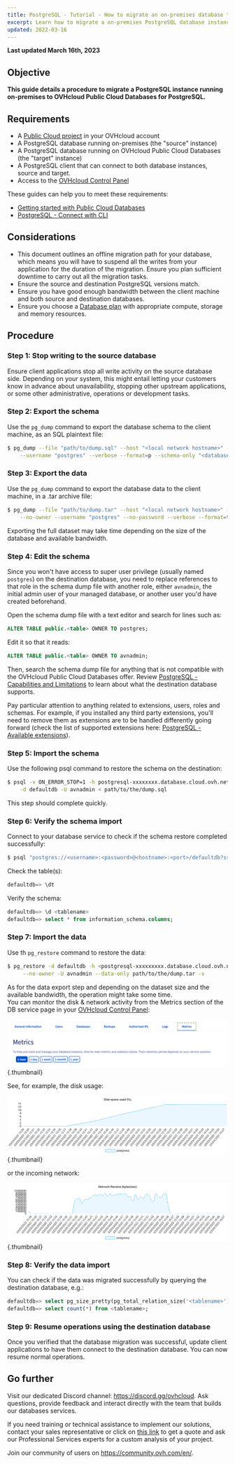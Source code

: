 ```yaml
---
title: PostgreSQL - Tutorial - How to migrate an on-premises database to Public Cloud Databases
excerpt: Learn how to migrate a on-premises PostgreSQL database instance to Public Cloud Databases for PostgreSQL
updated: 2022-03-16
---
```


**Last updated March 16th, 2023**

## Objective

**This guide details a procedure to migrate a PostgreSQL instance running on-premises to OVHcloud Public Cloud Databases for PostgreSQL.**

## Requirements

- A [Public Cloud project](https://www.ovhcloud.com/en-au/public-cloud/compute/) in your OVHcloud account
- A PostgreSQL database running on-premises (the "source" instance)
- A PostgreSQL database running on OVHcloud Public Cloud Databases (the "target" instance)
- A PostgreSQL client that can connect to both database instances, source and target.
- Access to the [OVHcloud Control Panel](https://ca.ovh.com/auth/?action=gotomanager&from=https://www.ovh.com.au/&ovhSubsidiary=au)

These guides can help you to meet these requirements:

- [Getting started with Public Cloud Databases](/pages/public_cloud/public_cloud_databases/databases_01_order_control_panel)
- [PostgreSQL - Connect with CLI](/pages/public_cloud/public_cloud_databases/postgresql_03_connect_cli)

## Considerations

- This document outlines an offline migration path for your database, which means you will have to suspend all the writes from your application for the duration of the migration. Ensure you plan sufficient downtime to carry out all the migration tasks.
- Ensure the source and destination PostgreSQL versions match.
- Ensure you have good enough bandwidth between the client machine and both source and destination databases.
- Ensure you choose a [Database plan](https://www.ovhcloud.com/en-au/public-cloud/prices/#databases) with appropriate compute, storage and memory resources.

## Procedure

### Step 1: Stop writing to the source database

Ensure client applications stop all write activity on the source database side. Depending on your system, this might entail letting your customers know in advance about unavailability, stopping other upstream applications, or some other administrative, operations or development tasks.

### Step 2: Export the schema

Use the `pg_dump` command to export the database schema to the client machine, as an SQL plaintext file:

```bash
$ pg_dump --file "path/to/dump.sql" --host "<local network hostname>" --port "<write port>" \
    --username "postgres" --verbose --format=p --schema-only "<database name>"
```

### Step 3: Export the data

Use the `pg_dump` command to export the database data to the client machine, in a .tar archive file:

```bash
$ pg_dump --file "path/to/dump.tar" --host "<local network hostname>" --port "<write port>" \
    --no-owner --username "postgres" --no-password --verbose --format=t --blobs --encoding "UTF8"
```

Exporting the full dataset may take time depending on the size of the database and available bandwidth.

### Step 4: Edit the schema

Since you won't have access to super user privilege (usually named `postgres`) on the destination database, you need to replace references to that role in the schema dump file with another role, either `avnadmin`, the initial admin user of your managed database, or another user you'd have created beforehand.

Open the schema dump file with a text editor and search for lines such as:

```sql
ALTER TABLE public.<table> OWNER TO postgres;
```

Edit it so that it reads:

```sql
ALTER TABLE public.<table> OWNER TO avnadmin;
```

Then, search the schema dump file for anything that is not compatible with the OVHcloud Public Cloud Databases offer. Review [PostgreSQL - Capabilities and Limitations](/pages/public_cloud/public_cloud_databases/postgresql_01_capabilities) to learn about what the destination database supports.

Pay particular attention to anything related to extensions, users, roles and schemas. For example, if you installed any third party extensions, you'll need to remove them as extensions are to be handled differently going forward (check the list of supported extensions here: [PostgreSQL - Available extensions](/pages/public_cloud/public_cloud_databases/postgresql_02_extensions)).

### Step 5: Import the schema

Use the following psql command to restore the schema on the destination:

```bash
$ psql -v ON_ERROR_STOP=1 -h postgresql-xxxxxxxx.database.cloud.ovh.net -p <port> \
    -d defaultdb -U avnadmin < path/to/the/dump.sql
```

This step should complete quickly.

### Step 6: Verify the schema import

Connect to your database service to check if the schema restore completed successfully:

```bash
$ psql "postgres://<username>:<password>@<hostname>:<port>/defaultdb?sslmode=require"
```

Check the table(s):

```sql
defaultdb=> \dt
```

Verify the schema:

```sql
defaultdb=> \d <tablename>
defaultdb=> select * from information_schema.columns;
```

### Step 7: Import the data

Use th `pg_restore` command to restore the data:

```bash
$ pg_restore -d defaultdb -h <postgresql-xxxxxxxxx.database.cloud.ovh.net> -p <port> \
     --no-owner -U avnadmin --data-only path/to/the/dump.tar -v
```

As for the data export step and depending on the dataset size and the available bandwidth, the operation might take some time.<br>
You can monitor the disk & network activity from the Metrics section of the DB service page in your [OVHcloud Control Panel](https://ca.ovh.com/auth/?action=gotomanager&from=https://www.ovh.com.au/&ovhSubsidiary=au):

![Metrics Tab](images/metrics_tab.png){.thumbnail}

See, for example, the disk usage:

![Metrics - Disk](images/metrics_disk.png){.thumbnail}

or the incoming network:

![Metrics - Network](images/metrics_net_rx.png){.thumbnail}

### Step 8: Verify the data import

You can check if the data was migrated successfully by querying the destination database, e.g.:

```sql
defaultdb=> select pg_size_pretty(pg_total_relation_size('<tablename>'));
defaultdb=> select count(*) from <tablename>;
```

### Step 9: Resume operations using the destination database

Once you verified that the database migration was successful, update client applications to have them connect to the destination database. You can now resume normal operations.

## Go further

Visit our dedicated Discord channel: <https://discord.gg/ovhcloud>. Ask questions, provide feedback and interact directly with the team that builds our databases services.

If you need training or technical assistance to implement our solutions, contact your sales representative or click on [this link](https://www.ovhcloud.com/en-au/professional-services/) to get a quote and ask our Professional Services experts for a custom analysis of your project.

Join our community of users on <https://community.ovh.com/en/>.
